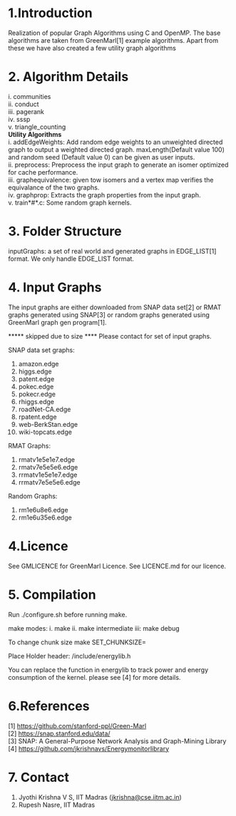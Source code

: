 # 1.Introduction

Realization of popular Graph Algorithms using C and OpenMP.
The base algorithms are taken from GreenMarl[1] example algorithms. Apart from these we have also created a few utility graph algorithms  

# 2. Algorithm Details
i. communities  
ii. conduct  
iii. pagerank  
iv. sssp  
v. triangle_counting  
**Utility Algorithms**     
i. addEdgeWeights: Add random edge weights to an unweighted directed graph to output a weighted directed graph. maxLength(Default value 100) and random seed (Default value 0) can be given as user inputs.  
ii. preprocess: Preprocess the input graph to generate an isomer optimized for cache performance.   
iii. graphequivalence: given tow isomers and a vertex map verifies the equivalance of the two graphs.    
iv. graphprop: Extracts the graph properties from the input graph.   
v. train\*#\*.c: Some random graph kernels.



# 3. Folder Structure
   inputGraphs: a set of real world and generated graphs in EDGE_LIST[1] format. We only handle EDGE_LIST format. 



# 4. Input Graphs
The input graphs are either downloaded from SNAP data set[2] or RMAT graphs generated using SNAP[3] or random graphs generated using GreenMarl graph gen program[1].

***** skipped due to size **** Please contact for set of input graphs.

SNAP data set graphs:
1. amazon.edge
2. higgs.edge
3. patent.edge
4. pokec.edge
5. pokecr.edge
6. rhiggs.edge
7. roadNet-CA.edge
8. rpatent.edge
9. web-BerkStan.edge
10. wiki-topcats.edge 

RMAT Graphs:
1. rmatv1e5e1e7.edge
2. rmatv7e5e5e6.edge
3. rrmatv1e5e1e7.edge
4. rrmatv7e5e5e6.edge 


Random Graphs:
1. rm1e6u8e6.edge
2. rm1e6u35e6.edge 



# 4.Licence
See GMLICENCE for GreenMarl Licence. See LICENCE.md for our licence.

# 5. Compilation
   Run ./configure.sh before running make.
   
   make modes:
   i. make 
   ii. make intermediate
   iii: make debug


   To change chunk size
   make SET_CHUNKSIZE=<newchunkSize>
   

   Place Holder header:
   /include/energylib.h

   You can replace the function in energylib to track power
   and energy consumption of the kernel. please see [4] for more details.




# 6.References
[1] https://github.com/stanford-ppl/Green-Marl  
[2] https://snap.stanford.edu/data/  
[3] SNAP: A General-Purpose Network Analysis and Graph-Mining Library
[4] https://github.com/jkrishnavs/Energymonitorlibrary
# 7. Contact
1. Jyothi Krishna V S, IIT Madras (jkrishna@cse.iitm.ac.in)
2. Rupesh Nasre, IIT Madras 


